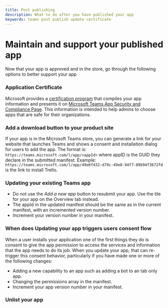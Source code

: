 ```yaml
---
title: Post publishing 
description: What to do after you have published your app 
keywords: teams post publish update certificate
---
```


# Maintain and support your published app 

Now that your app is approved and in the store, go through the following options to better support your app

### Application Certificate

Microsoft provides a [certification program](./application-certification.md) that compiles your app information and presents it on [Microsoft Teams App Security and Compliance Page](https://aka.ms/AppCertification). This information is intended to help admins to choose apps that are safe for their organizations.


### Add a download button to your product site

If your app is in the Microsoft Teams store, you can generate a link for your website that launches Teams and shows a consent and installation dialog for users to add the app.
The format is:  `https://teams.microsoft.com/l/app/<appId>` where appID is the GUID they declare in the submitted manifest.
Example: `https://teams.microsoft.com/l/app/49e6f432-d79c-49e8-94f7-89b94f3672fd` is the link to install Trello.

### Updating your existing Teams app

* Do not use the *Add a new app* button to resubmit your app. Use the tile for your app on the Overview tab instead.
* The appId in the updated manifest should be the same as in the current manifest, with an incremented version number.
* Increment your version number in your manifest.

### When does Updating your app triggers users consent flow

When a user installs your application one of the first things they do is consent to give the app permission to access the services and information that the app needs to do its job. When you update your app, that can re-trigger this consent behavior, particularly if you have made one or more of the following changes:

* Adding a new capability to an app such as adding a bot to an tab only app.
* Changing the permissions array in the manifest.
* Increment your app version number in your manifest.

### Unlist your app 